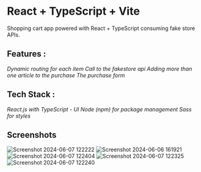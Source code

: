 # React + TypeScript + Vite
Shopping cart app powered with React + TypeScript consuming fake store APIs.

## Features :
*Dynamic routing for each item*
*Call to the fakestore api*
*Adding more than one article to the purchase*
*The purchase form*

## Tech Stack :
*React.js with TypeScript - UI*
*Node (npm) for package management*
*Sass for styles*

## Screenshots


![Screenshot 2024-06-07 122222](https://github.com/GisoreB/Typescript_e_store/assets/144854877/c0e34ac0-b196-4240-bbdd-baf7506ae219)
![Screenshot 2024-06-06 161921](https://github.com/GisoreB/Typescript_e_store/assets/144854877/8799c318-e758-471e-837a-b2dd79d02d77)
![Screenshot 2024-06-07 122404](https://github.com/GisoreB/Typescript_e_store/assets/144854877/b90de827-c080-44e8-a694-c381d6d7c03b)
![Screenshot 2024-06-07 122325](https://github.com/GisoreB/Typescript_e_store/assets/144854877/327f0636-67db-4a97-8088-db984bf5afb3)
![Screenshot 2024-06-07 122240](https://github.com/GisoreB/Typescript_e_store/assets/144854877/f6e5fe1d-da55-4c63-97ae-bc4bfbccaaff)

